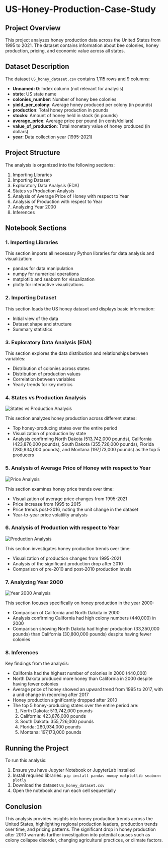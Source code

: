 # US-Honey-Production-Case-Study

## Project Overview

This project analyzes honey production data across the United States from 1995 to 2021. The dataset contains information about bee colonies, honey production, pricing, and economic value across all states.

## Dataset Description

The dataset `US_honey_dataset.csv` contains 1,115 rows and 9 columns:

- **Unnamed: 0**: Index column (not relevant for analysis)
- **state**: US state name
- **colonies_number**: Number of honey bee colonies
- **yield_per_colony**: Average honey produced per colony (in pounds)
- **production**: Total honey production in pounds
- **stocks**: Amount of honey held in stock (in pounds)
- **average_price**: Average price per pound (in cents/dollars)
- **value_of_production**: Total monetary value of honey produced (in dollars)
- **year**: Data collection year (1995-2021)

## Project Structure

The analysis is organized into the following sections:

1. Importing Libraries
2. Importing Dataset
3. Exploratory Data Analysis (EDA)
4. States vs Production Analysis
5. Analysis of Average Price of Honey with respect to Year
6. Analysis of Production with respect to Year
7. Analyzing Year 2000
8. Inferences

## Notebook Sections

### 1. Importing Libraries

This section imports all necessary Python libraries for data analysis and visualization:
- pandas for data manipulation
- numpy for numerical operations
- matplotlib and seaborn for visualization
- plotly for interactive visualizations

### 2. Importing Dataset

This section loads the US honey dataset and displays basic information:
- Initial view of the data
- Dataset shape and structure
- Summary statistics

### 3. Exploratory Data Analysis (EDA)

This section explores the data distribution and relationships between variables:
- Distribution of colonies across states
- Distribution of production values
- Correlation between variables
- Yearly trends for key metrics

### 4. States vs Production Analysis

![States vs Production Analysis](screenshots/states_production.png)

This section analyzes honey production across different states:
- Top honey-producing states over the entire period
- Visualization of production by state
- Analysis confirming North Dakota (513,742,000 pounds), California (423,876,000 pounds), South Dakota (355,726,000 pounds), Florida (280,934,000 pounds), and Montana (197,173,000 pounds) as the top 5 producers

### 5. Analysis of Average Price of Honey with respect to Year

![Price Analysis](screenshots/price_analysis.png)

This section examines honey price trends over time:
- Visualization of average price changes from 1995-2021
- Price increase from 1995 to 2015
- Price trends post-2016, noting the unit change in the dataset
- Year-to-year price volatility analysis

### 6. Analysis of Production with respect to Year

![Production Analysis](screenshots/production_analysis.png)

This section investigates honey production trends over time:
- Visualization of production changes from 1995-2021
- Analysis of the significant production drop after 2010
- Comparison of pre-2010 and post-2010 production levels

### 7. Analyzing Year 2000

![Year 2000 Analysis](screenshots/year_2000.png)

This section focuses specifically on honey production in the year 2000:
- Comparison of California and North Dakota in 2000
- Analysis confirming California had high colony numbers (440,000) in 2000
- Comparison showing North Dakota had higher production (33,350,000 pounds) than California (30,800,000 pounds) despite having fewer colonies

### 8. Inferences

Key findings from the analysis:
- California had the highest number of colonies in 2000 (440,000)
- North Dakota produced more honey than California in 2000 despite having fewer colonies
- Average price of honey showed an upward trend from 1995 to 2017, with a unit change in recording after 2017
- Honey production significantly dropped after 2010
- The top 5 honey-producing states over the entire period are:
  1. North Dakota: 513,742,000 pounds
  2. California: 423,876,000 pounds
  3. South Dakota: 355,726,000 pounds
  4. Florida: 280,934,000 pounds
  5. Montana: 197,173,000 pounds

## Running the Project

To run this analysis:

1. Ensure you have Jupyter Notebook or JupyterLab installed
2. Install required libraries: `pip install pandas numpy matplotlib seaborn plotly`
3. Download the dataset `US_honey_dataset.csv`
4. Open the notebook and run each cell sequentially

## Conclusion

This analysis provides insights into honey production trends across the United States, highlighting regional production leaders, production trends over time, and pricing patterns. The significant drop in honey production after 2010 warrants further investigation into potential causes such as colony collapse disorder, changing agricultural practices, or climate factors.
